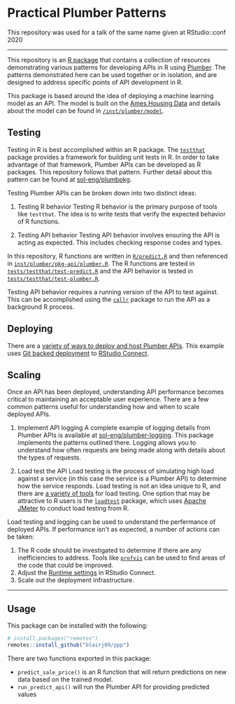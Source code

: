 # Practical Plumber Patterns

This repository was used for a talk of the same name given at RStudio::conf 2020

---

This repository is an [R package](http://r-pkgs.had.co.nz/) that contains a
collection of resources demonstrating various patterns for developing APIs in R
using [Plumber](https://www.rplumber.io/). The patterns demonstrated here can be
used together or in isolation, and are designed to address specific points of
API development in R.

This package is based around the idea of deploying a machine learning model as
an API. The model is built on the [Ames Housing
Data](http://jse.amstat.org/v19n3/decock.pdf) and details about the model can be
found in [`/inst/plumber/model`](inst/plumber/model).

## Testing
Testing in R is best accomplished within an R package. The
[`testthat`](https://testthat.r-lib.org/) package provides a framework for
building unit tests in R. In order to take advantage of that framework, Plumber
APIs can be developed as R packages. This repository follows that pattern.
Further detail about this pattern can be found at
[sol-eng/plumbpkg](https://github.com/sol-eng/plumbpkg).

Testing Plumber APIs can be broken down into two distinct ideas:

1. Testing R behavior
Testing R behavior is the primary purpose of tools like `testthat`. The idea is
to write tests that verify the expected behavior of R functions.

2. Testing API behavior
Testing API behavior involves ensuring the API is acting as expected. This
includes checking response codes and types.

In this repository, R functions are written in [`R/predict.R`](R/predict.R) and
then referenced in
[`inst/plumber/pkg-api/plumber.R`](inst/plumber/pkg-api/plumber.R). The R
functions are tested in
[`tests/testthat/test-predict.R`](tests/testthat/test-predict.R) and the API
behavior is tested in
[`tests/testthat/test-plumber.R`](tests/testthat/test-plumber.R).

Testing API behavior requires a running version of the API to test against. This
can be accomplished using the [`callr`](https://callr.r-lib.org/) package to run
the API as a background R process.

## Deploying
There are a [variety of ways to deploy and host Plumber
APIs](https://www.rplumber.io/docs/hosting.html). This example uses [Git backed
deployment](https://docs.rstudio.com/connect/user/git-backed/) to [RStudio
Connect](https://rstudio.com/products/connect/).

## Scaling
Once an API has been deployed, understanding API performance becomes critical to
maintaining an acceptable user experience. There are a few common patterns
useful for understanding how and when to scale deployed APIs.

1. Implement API logging
A complete example of logging details from Plumber APIs is available at
[sol-eng/plumber-logging](https://github.com/sol-eng/plumber-logging). This
package implements the patterns outlined there. Logging allows you to understand
how often requests are being made along with details about the types of
requests.

2. Load test the API
Load testing is the process of simulating high load against a service (in this
case the service is a Plumber API) to determine how the service responds. Load
testing is not an idea unique to R, and there are [a variety of
tools](https://github.com/denji/awesome-http-benchmark) for load testing. One
option that may be attractive to R users is the
[`loadtest`](https://github.com/tmobile/loadtest) package, which uses [Apache
JMeter](http://jmeter.apache.org/) to conduct load testing from R.

Load testing and logging can be used to understand the perfermance of deployed
APIs. If performance isn't as expected, a number of actions can be taken:

1. The R code should be investigated to determine if there are any
inefficiencies to address. Tools like
[`profvis`](https://rstudio.github.io/profvis/) can be used to find areas of the
code that could be improved.
2. Adjust the [Runtime
settings](https://support.rstudio.com/hc/en-us/articles/231874748-Scaling-and-Performance-Tuning-in-RStudio-Connect)
in RStudio Connect.
3. Scale out the deployment infrastructure.

---

## Usage
This package can be installed with the following:

```r
# install.packages("remotes")
remotes::install_github("blairj09/ppp")
```

There are two functions exported in this package:

* `predict_sale_price()` is an R function that will return predictions on new data based on the trained model.
* `run_predict_api()` will run the Plumber API for providing predicted values
